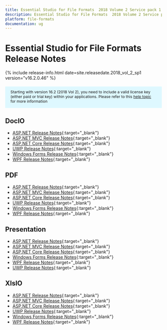 ```yaml
---
title: Essential Studio for File Formats  2018 Volume 2 Service pack 1 Release Notes
description: Essential Studio for File Formats  2018 Volume 2 Service pack 1 Release Notes
platform: file-formats
documentation: ug
---
```


# Essential Studio for File Formats Release Notes

{% include release-info.html date=site.releasedate.2018_vol_2_sp1  version="v16.2.0.46" %} 

<style>
#license {
    font-size: .88em!important;
margin-top: 1.5em;     margin-bottom: 1.5em;
    background-color: #def8ff;
    padding: 10px 17px 14px;
}
</style>

<div id="license">
Starting with version 16.2 (2018 Vol 2), you need to include a valid license key (either paid or trial key) within your applications. 
Please refer to this <a href="/common/essential-studio/licensing/license-key">help topic</a> for more information 
</div>



## DocIO

* [ASP.NET Release Notes](/aspnet/release-notes/v16.2.0.46#docio){:target="_blank"}
* [ASP.NET MVC Release Notes](/aspnetmvc/release-notes/v16.2.0.46#docio){:target="_blank"}
* [ASP.NET Core Release Notes](/aspnet-core/release-notes/v16.2.0.46#docio){:target="_blank"}
* [UWP Release Notes](/uwp/release-notes/v16.2.0.46#docio){:target="_blank"}
* [Windows Forms Release Notes](/windowsforms/release-notes/v16.2.0.46#docio){:target="_blank"}
* [WPF Release Notes](/wpf/release-notes/v16.2.0.46#docio){:target="_blank"}


## PDF

* [ASP.NET Release Notes](/aspnet/release-notes/v16.2.0.46#pdf){:target="_blank"}
* [ASP.NET MVC Release Notes](/aspnetmvc/release-notes/v16.2.0.46#pdf){:target="_blank"}
* [ASP.NET Core Release Notes](/aspnet-core/release-notes/v16.2.0.46#pdf){:target="_blank"}
* [UWP Release Notes](/uwp/release-notes/v16.2.0.46#pdf){:target="_blank"}
* [Windows Forms Release Notes](/windowsforms/release-notes/v16.2.0.46#pdf){:target="_blank"}
* [WPF Release Notes](/wpf/release-notes/v16.2.0.46#pdf){:target="_blank"}


## Presentation

* [ASP.NET Release Notes](/aspnet/release-notes/v16.2.0.46#presentation){:target="_blank"}
* [ASP.NET MVC Release Notes](/aspnetmvc/release-notes/v16.2.0.46#presentation){:target="_blank"}
* [ASP.NET Core Release Notes](/aspnet-core/release-notes/v16.2.0.46#presentation){:target="_blank"}
* [Windows Forms Release Notes](/windowsforms/release-notes/v16.2.0.46#presentation){:target="_blank"}
* [WPF Release Notes](/wpf/release-notes/v16.2.0.46#presentation){:target="_blank"}
* [UWP Release Notes](/uwp/release-notes/v16.2.0.46#presentation){:target="_blank"}


## XlsIO

* [ASP.NET Release Notes](/aspnet/release-notes/v16.2.0.46#xlsio){:target="_blank"}
* [ASP.NET MVC Release Notes](/aspnetmvc/release-notes/v16.2.0.46#xlsio){:target="_blank"}
* [ASP.NET Core Release Notes](/aspnet-core/release-notes/v16.2.0.46#xlsio){:target="_blank"}
* [UWP Release Notes](/uwp/release-notes/v16.2.0.46#xlsio){:target="_blank"}
* [Windows Forms Release Notes](/windowsforms/release-notes/v16.2.0.46#xlsio){:target="_blank"}
* [WPF Release Notes](/wpf/release-notes/v16.2.0.46#xlsio){:target="_blank"}

